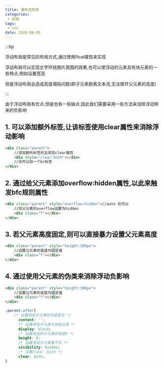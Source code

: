 ```yaml
---
title: 瀑布流布局
categories:
 - 前端
tags:
 - css
date: 2020-06-05
---
```



:::tip

浮动布局是常见的布局方式,通过使用float属性来实现

浮动布局可以实现文字环绕图片周围的效果,也可以使浮动的元素具有块元素的一些特点,例如设置宽高

但是浮动布局会造成高度塌陷问题(即子元素脱离文本流,无法撑开父元素的高度)

:::

<!-- more -->


由于浮动布局有优点,但是也有一些缺点,因此我们需要采用一些方法来消除浮动带来的负影响

## 1. 可以添加额外标签,让该标签使用clear属性来消除浮动影响

```html
<div class="parent">
    //添加额外标签并且添加clear属性
    <div style="clear:both"></div>
    //也可以加一个br标签
</div>
```

## 2. 通过给父元素添加overflow:hidden属性,以此来触发bfc规则属性
```html
<div class="parent" style="overflow:hidden">//auto 也可以
    //将父元素的overflow设置为hidden
    <div class="f"></div>
</div>
```

## 3. 若父元素高度固定,则可以直接暴力设置父元素高度
```html
<div class="parent" style="height:300px">
    //设置父元素的高度为固定值
    <div class="f"></div>
</div>
```

## 4. 通过使用父元素的伪类来消除浮动负影响
```html
<div class="parent" style="height:300px">
    //设置父元素的高度为固定值
    <div class="f"></div>
</div>
```

```css
.parent:after{
    /* 设置添加子元素的内容是空 */
      content: '';  
      /* 设置添加子元素为块级元素 */
      display: block;
      /* 设置添加的子元素的高度0 */
      height: 0;
      /* 设置添加子元素看不见 */
      visibility: hidden;
      /* 设置clear：both */
      clear: both;
}
```

